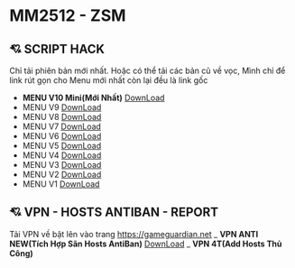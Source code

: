 # MM2512 - ZSM
## :cupid: SCRIPT HACK
Chỉ tải phiên bản mới nhất. Hoặc có thể tải các bản cũ về vọc, Mình chỉ để link rút gọn cho Menu mới nhất còn lại đều là link gốc
- **MENU V10 Mini(Mới Nhất)** [DownLoad](https://share4you.pro/sSg2S2Ra)
- MENU V9 [DownLoad](https://drive.google.com/file/d/1KP715YsSQCQ-KyuNs5xearDmp9aBmBxu/view?usp=drivesdk)
- MENU V8 [DownLoad](https://drive.google.com/file/d/1eKZofv5uS25DlUzSWlUbh3wZJL1twkQD/view?usp=drivesdk)
- MENU V7 [DownLoad](https://drive.google.com/file/d/17yH1A68aN4C0UM3XBG2F28tYCzudl4K4/view?usp=drivesdk)
- MENU V6 [DownLoad](https://drive.google.com/file/d/1oeGGIPYTj3c2PTzUBXNpT_7L00PSlACD/view?usp=drivesdk)
- MENU V5 [DownLoad](https://drive.google.com/file/d/10c_G1K_fovuEsPIJeHm2wHISDrvU2Su6/view?usp=drivesdk)
- MENU V4 [DownLoad](https://drive.google.com/file/d/1zGU09j2ZfIldvkkZGXdrm1NBDML3xUHc/view?usp=drivesdk)
- MENU V3 [DownLoad](https://drive.google.com/file/d/1ZzD9Xul-knq62TGjW_UIndht571APMnL/view?usp=drivesdk)
- MENU V2 [DownLoad](https://drive.google.com/file/d/18ruZv_zOmeEf59EkC2xsrY-T5Mau3R2L/view?usp=drivesdk)
- MENU V1 [DownLoad](https://drive.google.com/file/d/1p1IXXmYtrX0g2gQ-ov8QV8lSfq6MPRNx/view?usp=drivesdk)
## :cupid: VPN - HOSTS ANTIBAN - REPORT
Tải VPN về bật lên vào trang <https://gameguardian.net>
_ **VPN ANTI NEW(Tích Hợp Sãn Hosts AntiBan)** [DownLoad](https://share4you.pro/mG1V2)
_ **VPN 4T(Add Hosts Thủ Công)**
